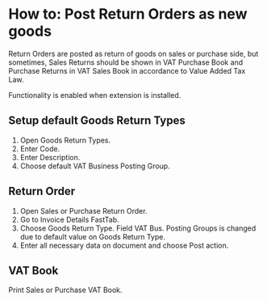 # How to: Post Return Orders as new goods 

Return Orders are posted as return of goods on sales or purchase side, but sometimes, Sales Returns should be shown in VAT Purchase Book and Purchase Returns in VAT Sales Book in accordance to Value Added Tax Law.

Functionality is enabled when extension is installed.

## Setup default Goods Return Types

1. Open Goods Return Types.
2. Enter Code.
3. Enter Description.
4. Choose default VAT Business Posting Group. 

## Return Order

1. Open Sales or Purchase Return Order.
2. Go to Invoice Details FastTab.
3. Choose Goods Return Type. Field VAT Bus. Posting Groups is changed due to default value on Goods Return Type.
4. Enter all necessary data on document and choose Post action.

## VAT Book

Print Sales or Purchase VAT Book.

